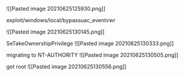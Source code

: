 ![[Pasted image 20210625125930.png]]

exploit/windows/local/bypassuac_eventvwr

 ![[Pasted image 20210625130145.png]]
 
 SeTakeOwnershipPrivilege
 ![[Pasted image 20210625130333.png]]
 
 migrating to NT-AUTHORITY
 ![[Pasted image 20210625130505.png]]
 
 got root
 ![[Pasted image 20210625130556.png]]